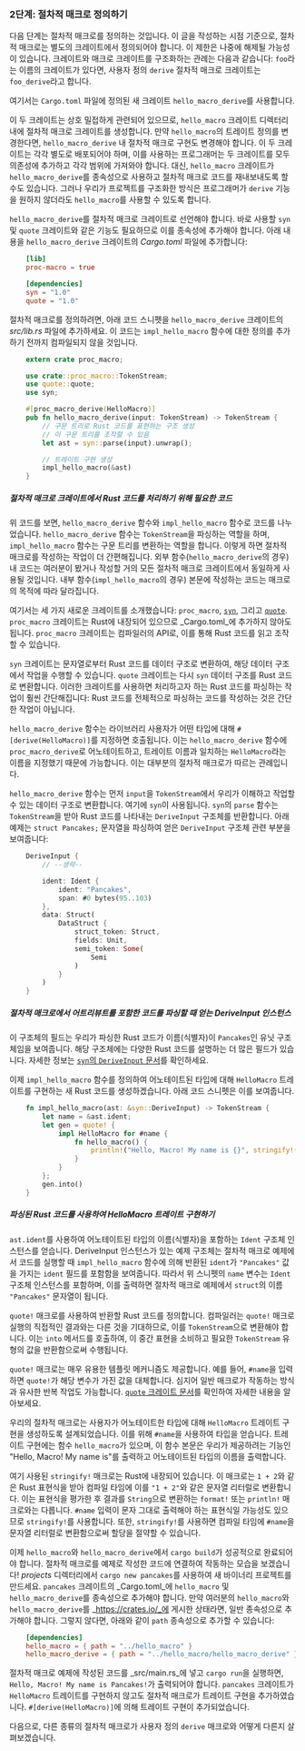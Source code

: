 ### 2단계: 절차적 매크로 정의하기

다음 단계는 절차적 매크로를 정의하는 것입니다. 이 글을 작성하는 시점 기준으로, 절차적 매크로는 별도의 크레이트에서 정의되어야 합니다. 이 제한은 나중에 해제될 가능성이 있습니다. 크레이트와 매크로 크레이트를 구조화하는 관례는 다음과 같습니다: `foo`라는 이름의 크레이트가 있다면, 사용자 정의 `derive` 절차적 매크로 크레이트는 `foo_derive`라고 합니다.

여기서는 `Cargo.toml` 파일에 정의된 새 크레이트 `hello_macro_derive`를 사용합니다.

이 두 크레이트는 상호 밀접하게 관련되어 있으므로, `hello_macro` 크레이트 디렉터리 내에 절차적 매크로 크레이트를 생성합니다. 만약 `hello_macro`의 트레이트 정의를 변경한다면, `hello_macro_derive` 내 절차적 매크로 구현도 변경해야 합니다. 이 두 크레이트는 각각 별도로 배포되어야 하며, 이를 사용하는 프로그래머는 두 크레이트를 모두 의존성에 추가하고 각각 범위에 가져와야 합니다. 대신, `hello_macro` 크레이트가 `hello_macro_derive`를 종속성으로 사용하고 절차적 매크로 코드를 재내보내도록 할 수도 있습니다. 그러나 우리가 프로젝트를 구조화한 방식은 프로그래머가 `derive` 기능을 원하지 않더라도 `hello_macro`를 사용할 수 있도록 합니다.

`hello_macro_derive`를 절차적 매크로 크레이트로 선언해야 합니다. 바로 사용할 `syn` 및 `quote` 크레이트와 같은 기능도 필요하므로 이를 종속성에 추가해야 합니다. 아래 내용을 `hello_macro_derive` 크레이트의 _Cargo.toml_ 파일에 추가합니다:

```toml
    [lib]
    proc-macro = true

    [dependencies]
    syn = "1.0"
    quote = "1.0"
```

절차적 매크로를 정의하려면, 아래 코드 스니펫을 `hello_macro_derive` 크레이트의 _src/lib.rs_ 파일에 추가하세요. 이 코드는 `impl_hello_macro` 함수에 대한 정의를 추가하기 전까지 컴파일되지 않을 것입니다.

```rust
    extern crate proc_macro;

    use crate::proc_macro::TokenStream;
    use quote::quote;
    use syn;

    #[proc_macro_derive(HelloMacro)]
    pub fn hello_macro_derive(input: TokenStream) -> TokenStream {
        // 구문 트리로 Rust 코드를 표현하는 구조 생성
        // 이 구문 트리를 조작할 수 있음
        let ast = syn::parse(input).unwrap();

        // 트레이트 구현 생성
        impl_hello_macro(&ast)
    }
```

##### 절차적 매크로 크레이트에서 Rust 코드를 처리하기 위해 필요한 코드

위 코드를 보면, `hello_macro_derive` 함수와 `impl_hello_macro` 함수로 코드를 나누었습니다. `hello_macro_derive` 함수는 `TokenStream`을 파싱하는 역할을 하며, `impl_hello_macro` 함수는 구문 트리를 변환하는 역할을 합니다. 이렇게 하면 절차적 매크로를 작성하는 작업이 더 간편해집니다. 외부 함수(`hello_macro_derive`의 경우) 내 코드는 여러분이 봤거나 작성할 거의 모든 절차적 매크로 크레이트에서 동일하게 사용될 것입니다. 내부 함수(`impl_hello_macro`의 경우) 본문에 작성하는 코드는 매크로의 목적에 따라 달라집니다.

여기서는 세 가지 새로운 크레이트를 소개했습니다: `proc_macro`, [`syn`](https://crates.io/crates/syn), 그리고 [`quote`](https://crates.io/crates/quote). `proc_macro` 크레이트는 Rust에 내장되어 있으므로 _Cargo.toml_에 추가하지 않아도 됩니다. `proc_macro` 크레이트는 컴파일러의 API로, 이를 통해 Rust 코드를 읽고 조작할 수 있습니다.

`syn` 크레이트는 문자열로부터 Rust 코드를 데이터 구조로 변환하여, 해당 데이터 구조에서 작업을 수행할 수 있습니다. `quote` 크레이트는 다시 `syn` 데이터 구조를 Rust 코드로 변환합니다. 이러한 크레이트를 사용하면 처리하고자 하는 Rust 코드를 파싱하는 작업이 훨씬 간단해집니다: Rust 코드를 전체적으로 파싱하는 코드를 작성하는 것은 간단한 작업이 아닙니다.

`hello_macro_derive` 함수는 라이브러리 사용자가 어떤 타입에 대해 `#[derive(HelloMacro)]`를 지정하면 호출됩니다. 이는 `hello_macro_derive` 함수에 `proc_macro_derive`로 어노테이트하고, 트레이트 이름과 일치하는 `HelloMacro`라는 이름을 지정했기 때문에 가능합니다. 이는 대부분의 절차적 매크로가 따르는 관례입니다.

`hello_macro_derive` 함수는 먼저 `input`을 `TokenStream`에서 우리가 이해하고 작업할 수 있는 데이터 구조로 변환합니다. 여기에 `syn`이 사용됩니다. `syn`의 `parse` 함수는 `TokenStream`을 받아 Rust 코드를 나타내는 `DeriveInput` 구조체를 반환합니다. 아래 예제는 `struct Pancakes;` 문자열을 파싱하여 얻은 `DeriveInput` 구조체 관련 부분을 보여줍니다:

```rust
    DeriveInput {
        // --생략--

        ident: Ident {
            ident: "Pancakes",
            span: #0 bytes(95..103)
        },
        data: Struct(
            DataStruct {
                struct_token: Struct,
                fields: Unit,
                semi_token: Some(
                    Semi
                )
            }
        )
    }
```

##### 절차적 매크로에서 어트리뷰트를 포함한 코드를 파싱할 때 얻는 DeriveInput 인스턴스

이 구조체의 필드는 우리가 파싱한 Rust 코드가 이름(식별자)이 `Pancakes`인 유닛 구조체임을 보여줍니다. 해당 구조체에는 다양한 Rust 코드를 설명하는 더 많은 필드가 있습니다. 자세한 정보는 [`syn`의 `DeriveInput` 문서](https://docs.rs/syn/0.14.4/syn/struct.DeriveInput.html)를 확인하세요.

이제 `impl_hello_macro` 함수를 정의하여 어노테이트된 타입에 대해 `HelloMacro` 트레이트를 구현하는 새 Rust 코드를 생성하겠습니다. 아래 코드 스니펫은 이를 보여줍니다.

```rust
    fn impl_hello_macro(ast: &syn::DeriveInput) -> TokenStream {
        let name = &ast.ident;
        let gen = quote! {
            impl HelloMacro for #name {
                fn hello_macro() {
                    println!("Hello, Macro! My name is {}", stringify!(#name));
                }
            }
        };
        gen.into()
    }
```

##### 파싱된 Rust 코드를 사용하여 HelloMacro 트레이트 구현하기

`ast.ident`를 사용하여 어노테이트된 타입의 이름(식별자)을 포함하는 `Ident` 구조체 인스턴스를 얻습니다. DeriveInput 인스턴스가 있는 예제 구조체는 절차적 매크로 예제에서 코드를 실행할 때 `impl_hello_macro` 함수에 의해 반환된 `ident`가 `"Pancakes"` 값을 가지는 `ident` 필드를 포함함을 보여줍니다. 따라서 위 스니펫의 `name` 변수는 `Ident` 구조체 인스턴스를 포함하며, 이를 출력하면 절차적 매크로 예제에서 `struct`의 이름 `"Pancakes"` 문자열이 됩니다.

`quote!` 매크로를 사용하여 반환할 Rust 코드를 정의합니다. 컴파일러는 `quote!` 매크로 실행의 직접적인 결과와는 다른 것을 기대하므로, 이를 `TokenStream`으로 변환해야 합니다. 이는 `into` 메서드를 호출하여, 이 중간 표현을 소비하고 필요한 `TokenStream` 유형의 값을 반환함으로써 수행됩니다.

`quote!` 매크로는 매우 유용한 템플릿 메커니즘도 제공합니다. 예를 들어, `#name`을 입력하면 `quote!`가 해당 변수가 가진 값을 대체합니다. 심지어 일반 매크로가 작동하는 방식과 유사한 반복 작업도 가능합니다. [`quote` 크레이트 문서](https://docs.rs/quote)를 확인하여 자세한 내용을 알아보세요.

우리의 절차적 매크로는 사용자가 어노테이트한 타입에 대해 `HelloMacro` 트레이트 구현을 생성하도록 설계되었습니다. 이를 위해 `#name`을 사용하여 타입을 얻습니다. 트레이트 구현에는 함수 `hello_macro`가 있으며, 이 함수 본문은 우리가 제공하려는 기능인 "Hello, Macro! My name is"를 출력하고 어노테이트된 타입의 이름을 출력합니다.

여기 사용된 `stringify!` 매크로는 Rust에 내장되어 있습니다. 이 매크로는 `1 + 2`와 같은 Rust 표현식을 받아 컴파일 타임에 이를 `"1 + 2"`와 같은 문자열 리터럴로 변환합니다. 이는 표현식을 평가한 후 결과를 `String`으로 변환하는 `format!` 또는 `println!` 매크로와는 다릅니다. `#name` 입력이 문자 그대로 출력해야 하는 표현식일 가능성도 있으므로 `stringify!`를 사용합니다. 또한, `stringify!`를 사용하면 컴파일 타임에 `#name`을 문자열 리터럴로 변환함으로써 할당을 절약할 수 있습니다.

이제 `hello_macro`와 `hello_macro_derive`에서 `cargo build`가 성공적으로 완료되어야 합니다. 절차적 매크로를 예제로 작성한 코드에 연결하여 작동하는 모습을 보겠습니다! _projects_ 디렉터리에서 `cargo new pancakes`를 사용하여 새 바이너리 프로젝트를 만드세요. `pancakes` 크레이트의 _Cargo.toml_에 `hello_macro` 및 `hello_macro_derive`를 종속성으로 추가해야 합니다. 만약 여러분의 `hello_macro`와 `hello_macro_derive`를 _https://crates.io/_에 게시한 상태라면, 일반 종속성으로 추가해야 합니다. 그렇지 않다면, 아래와 같이 `path` 종속성으로 추가할 수 있습니다:

```toml
    [dependencies]
    hello_macro = { path = "../hello_macro" }
    hello_macro_derive = { path = "../hello_macro/hello_macro_derive" }
```

절차적 매크로 예제에 작성된 코드를 _src/main.rs_에 넣고 `cargo run`을 실행하면, `Hello, Macro! My name is Pancakes!`가 출력되어야 합니다. `pancakes` 크레이트가 `HelloMacro` 트레이트를 구현하지 않고도 절차적 매크로가 트레이트 구현을 추가하였습니다. `#[derive(HelloMacro)]`에 의해 트레이트 구현이 추가되었습니다.

다음으로, 다른 종류의 절차적 매크로가 사용자 정의 `derive` 매크로와 어떻게 다른지 살펴보겠습니다.
